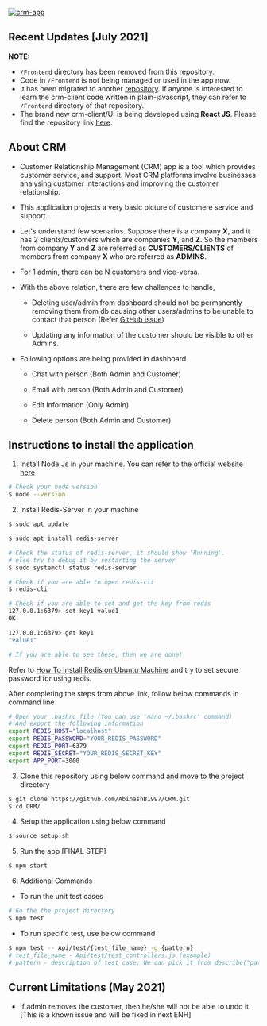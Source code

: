 [![crm-app](https://github.com/AbinashB1997/CRM/actions/workflows/crm-app.yml/badge.svg)](https://github.com/AbinashB1997/CRM/actions/workflows/crm-app.yml)

## Recent Updates [July 2021]

**NOTE:**

- `/Frontend` directory has been removed from this repository.
- Code in `/Frontend` is not being managed or used in the app now.
- It has been migrated to another <u>[repository](https://github.com/AbinashB1997/crm-client-plain-js)</u>. If anyone is interested to learn the crm-client code written in plain-javascript, they can refer to `/Frontend` directory of that repository.
- The brand new crm-client/UI is being developed using **React JS**. Please find the repository link <u>[here](https://github.com/AbinashB1997/crm-client)</u>.

## About CRM
- Customer Relationship Management (CRM) app is a tool which provides customer service, and support. Most CRM platforms involve businesses analysing customer interactions and improving the customer relationship.

- This application projects a very basic picture of customere service and support.

- Let's understand few scenarios. Suppose there is a company **X**, and it has 2 clients/customers which are companies **Y**, and **Z**. So the members from company **Y** and **Z** are referred as **CUSTOMERS/CLIENTS** of members from company **X** who are referred as **ADMINS**.

- For 1 admin, there can be N customers and vice-versa.

- With the above relation, there are few challenges to handle,
    - Deleting user/admin from dashboard should not be permanently removing them from db causing other users/admins to be unable to contact that person (Refer [GitHub issue](https://github.com/AbinashB1997/CRM/issues/31))
    
    - Updating any information of the customer should be visible to other Admins.
- Following options are being provided in dashboard
    - Chat with person (Both Admin and Customer)

    - Email with person (Both Admin and Customer)
    
    - Edit Information (Only Admin)
    
    - Delete person (Both Admin and Customer)

## Instructions to install the application
1. Install Node Js in your machine. You can refer to the official website [here](https://nodejs.org/en/download/)

```bash
# Check your node version
$ node --version
```

2. Install Redis-Server in your machine

```bash
$ sudo apt update

$ sudo apt install redis-server

# Check the status of redis-server, it should show 'Running'.
# else try to debug it by restarting the server
$ sudo systemctl status redis-server

# Check if you are able to open redis-cli
$ redis-cli

# Check if you are able to set and get the key from redis
127.0.0.1:6379> set key1 value1
OK

127.0.0.1:6379> get key1
"value1"

# If you are able to see these, then we are done!
```

Refer to [How To Install Redis on Ubuntu Machine](https://www.digitalocean.com/community/tutorials/how-to-install-and-secure-redis-on-ubuntu-18-04) and try to set secure password for using redis.

After completing the steps from above link, follow below commands in command line

```bash
# Open your .bashrc file (You can use 'nano ~/.bashrc' command)
# And export the following information
export REDIS_HOST="localhost"
export REDIS_PASSWORD="YOUR_REDIS_PASSWORD"
export REDIS_PORT=6379
export REDIS_SECRET="YOUR_REDIS_SECRET_KEY"
export APP_PORT=3000
```

3. Clone this repository using below command and move to the project directory

```bash
$ git clone https://github.com/AbinashB1997/CRM.git
$ cd CRM/
```

4. Setup the application using below command

```bash
$ source setup.sh
```

5. Run the app [FINAL STEP]

```bash
$ npm start
```

6. Additional Commands
- To run the unit test cases

```bash
# Go the the project directory
$ npm test
```

- To run specific test, use below command
```bash
$ npm test -- Api/test/{test_file_name} -g {pattern}
# test_file_name - Api/test/test_controllers.js (example)
# pattern - description of test case. We can pick it from describe("pattern", callback) or it("pattern", callback)
```
## Current Limitations (May 2021)

- If admin removes the customer, then he/she will not be able to undo it. [This is a known issue and will be fixed in next ENH]